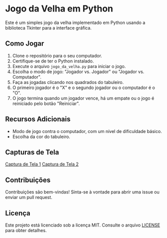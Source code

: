 # Jogo da Velha em Python

Este é um simples jogo da velha implementado em Python usando a biblioteca Tkinter para a interface gráfica.

## Como Jogar

1. Clone o repositório para o seu computador.
2. Certifique-se de ter o Python instalado.
3. Execute o arquivo `jogo_da_velha.py` para iniciar o jogo.
4. Escolha o modo de jogo: "Jogador vs. Jogador" ou "Jogador vs. Computador".
5. Faça as jogadas clicando nos quadrados do tabuleiro.
6. O primeiro jogador é o "X" e o segundo jogador ou o computador é o "O".
7. O jogo termina quando um jogador vence, há um empate ou o jogo é reiniciado pelo botão "Reiniciar".

## Recursos Adicionais

- Modo de jogo contra o computador, com um nível de dificuldade básico.
- Escolha da cor do tabuleiro.

## Capturas de Tela

[Captura de Tela 1](https://raw.githubusercontent.com/Nayumt99/jogodavelha/main/Screenshot_23.jpg)
[Captura de Tela 2](https://raw.githubusercontent.com/Nayumt99/jogodavelha/main/Screenshot_24.jpg)

## Contribuições

Contribuições são bem-vindas! Sinta-se à vontade para abrir uma issue ou enviar um pull request.

## Licença

Este projeto está licenciado sob a licença MIT. Consulte o arquivo [LICENSE](LICENSE) para obter detalhes.
